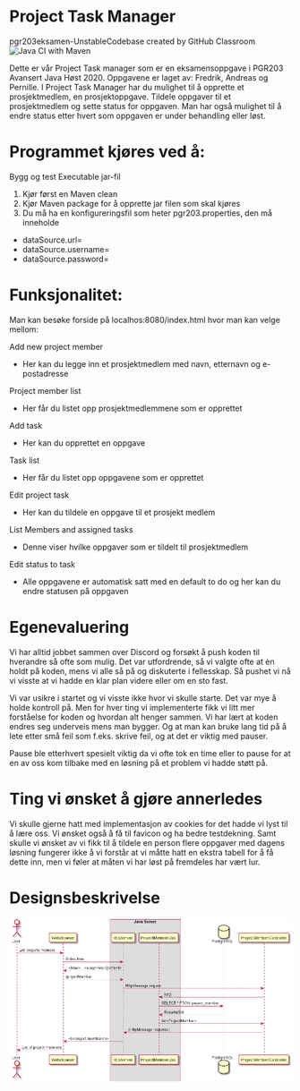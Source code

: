 # Project Task Manager
pgr203eksamen-UnstableCodebase created by GitHub Classroom
![Java CI with Maven](https://github.com/kristiania/pgr203eksamen-UnstableCodebase/workflows/Java%20CI%20with%20Maven/badge.svg)


Dette er vår Project Task manager som er en eksamensoppgave i PGR203 Avansert Java Høst 2020. 
Oppgavene er laget av: Fredrik, Andreas og Pernille. 
I Project Task Manager har du mulighet til å opprette et prosjektmedlem, en prosjektoppgave. Tildele oppgaver til et prosjektmedlem og sette status for oppgaven. Man har også mulighet til å endre status etter hvert som oppgaven er under behandling eller løst. 

# Programmet kjøres ved å:
Bygg og test Executable jar-fil 
1.	Kjør først en Maven clean
2.	Kjør Maven package for å opprette jar filen som skal kjøres
3.	Du må ha en konfigureringsfil som heter pgr203.properties, den må inneholde

- dataSource.url=
- dataSource.username=
- dataSource.password=

# Funksjonalitet:
Man kan besøke forside på localhos:8080/index.html hvor man kan velge mellom:

Add new project member
 - Her kan du legge inn et prosjektmedlem med navn, etternavn og e-postadresse

Project member list
 - Her får du listet opp prosjektmedlemmene som er opprettet

Add task
 - Her kan du opprettet en oppgave

Task list
 - Her får du listet opp oppgavene som er opprettet

Edit project task
 - Her kan du tildele en oppgave til et prosjekt medlem

List Members and assigned tasks
 - Denne viser hvilke oppgaver som er tildelt til prosjektmedlem

Edit status to task
 - Alle oppgavene er automatisk satt med en default to do og her kan du endre statusen på oppgaven

# Egenevaluering
Vi har alltid jobbet sammen over Discord og forsøkt å push koden til hverandre så ofte som mulig. Det var utfordrende, så vi valgte ofte at èn holdt på koden, mens vi alle så på og diskuterte i fellesskap.  Så pushet vi nå vi visste at vi hadde en klar plan videre eller om en sto fast. 

Vi var usikre i startet og vi visste ikke hvor vi skulle starte. Det var mye å holde kontroll på. Men for hver ting vi implementerte fikk vi litt mer forståelse for koden og hvordan alt henger sammen. Vi har lært at koden endres seg underveis mens man bygger. Og at man kan bruke lang tid på å lete etter små feil som f.eks. skrive feil, og at det er viktig med pauser.

Pause ble etterhvert spesielt viktig da vi ofte tok en time eller to pause for at en av oss kom tilbake med en løsning på et problem vi hadde støtt på. 

# Ting vi ønsket å gjøre annerledes 
Vi skulle gjerne hatt med implementasjon av cookies for det hadde vi lyst til å lære oss. Vi ønsket også å få til favicon og ha bedre testdekning. 
Samt skulle vi ønsket av vi fikk til å tildele en person flere oppgaver med dagens løsning fungerer ikke å vi forstår at vi måtte hatt en ekstra tabell for å få dette inn, men vi føler at måten vi har løst på fremdeles har vært lur. 

# Designsbeskrivelse

![](docs/StructurProjectMember.png)

